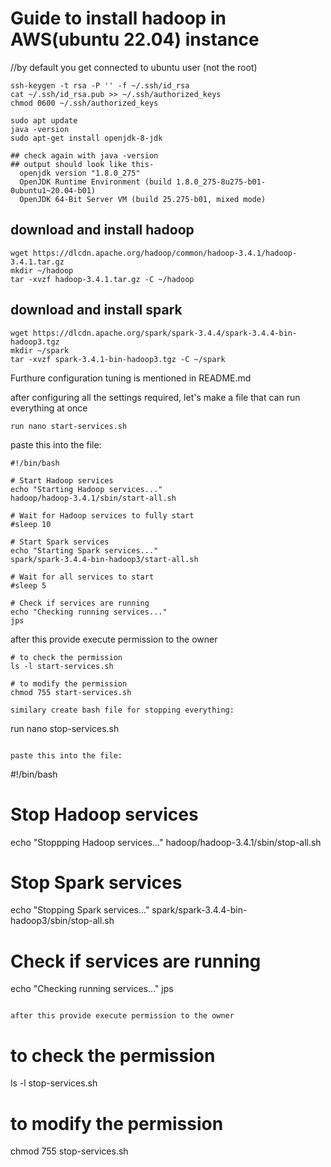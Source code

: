 # Guide to install hadoop in AWS(ubuntu 22.04) instance

//by default you get connected to ubuntu user (not the root)
```
ssh-keygen -t rsa -P '' -f ~/.ssh/id_rsa
cat ~/.ssh/id_rsa.pub >> ~/.ssh/authorized_keys
chmod 0600 ~/.ssh/authorized_keys
```
```
sudo apt update
java -version
sudo apt-get install openjdk-8-jdk

## check again with java -version 
## output should look like this-
  openjdk version "1.8.0_275"
  OpenJDK Runtime Environment (build 1.8.0_275-8u275-b01-0ubuntu1~20.04-b01)
  OpenJDK 64-Bit Server VM (build 25.275-b01, mixed mode)
```

## download and install hadoop
```
wget https://dlcdn.apache.org/hadoop/common/hadoop-3.4.1/hadoop-3.4.1.tar.gz
mkdir ~/hadoop
tar -xvzf hadoop-3.4.1.tar.gz -C ~/hadoop
```
## download and install spark
```
wget https://dlcdn.apache.org/spark/spark-3.4.4/spark-3.4.4-bin-hadoop3.tgz
mkdir ~/spark
tar -xvzf spark-3.4.1-bin-hadoop3.tgz -C ~/spark
```

Furthure configuration tuning is mentioned in README.md 

after configuring all the settings required, let's make a file that can run everything at once

```
run nano start-services.sh
```
paste this into the file:

```
#!/bin/bash

# Start Hadoop services
echo "Starting Hadoop services..."
hadoop/hadoop-3.4.1/sbin/start-all.sh

# Wait for Hadoop services to fully start
#sleep 10

# Start Spark services
echo "Starting Spark services..."
spark/spark-3.4.4-bin-hadoop3/start-all.sh

# Wait for all services to start
#sleep 5

# Check if services are running
echo "Checking running services..."
jps
```

after this provide execute permission to the owner
```
# to check the permission
ls -l start-services.sh

# to modify the permission
chmod 755 start-services.sh

similary create bash file for stopping everything:
```
run nano stop-services.sh
```

paste this into the file:
```
#!/bin/bash

# Stop Hadoop services
echo "Stoppping Hadoop services..."
hadoop/hadoop-3.4.1/sbin/stop-all.sh

# Stop Spark services
echo "Stopping Spark services..."
spark/spark-3.4.4-bin-hadoop3/sbin/stop-all.sh

# Check if services are running
echo "Checking running services..."
jps
```

after this provide execute permission to the owner
```
# to check the permission
ls -l stop-services.sh

# to modify the permission
chmod 755 stop-services.sh
